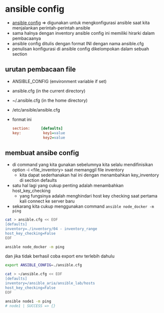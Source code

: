 # ansible config
- [ansible config](https://docs.ansible.com/ansible/latest/reference_appendices/config.html#ansible-configuration-settings) => digunakan untuk mengkonfigurasi ansible saat kita menjalankan perintah-perintah ansible
- sama halnya dengan inventory ansible config ini memiliki hirarki dalam pembacaanya
- ansible config ditulis dengan format INI dengan nama ansible.cfg
- penulisan konfigurasi di ansible config dikelompokan dalam sebuah section

## urutan pembacaan file
- ANSIBLE_CONFIG (environment variable if set)
- ansible.cfg (in the current directory)
- ~/.ansible.cfg (in the home directory)
- /etc/ansible/ansible.cfg

- format ini
  ```INI
  section:     [defaults]
  key:          key1=value
                key2=value
  ```

## membuat ansibe config
- di command yang kita gunakan sebelumnya kita selalu mendifinisikan option -i <file_inventory> saat memanggil file inventory
  - kita dapat sederhanakan hal ini dengan menambahkan key_inventory di section defaults
- satu hal lagi yang cukup penting adalah menambahkan host_key_checking 
  - yang fungsinya adalah menghindari host key checking saat pertama kali connect ke server baru
- sekarang kita cukup menggunakan command ```ansible node_docker -m ping```

```bash
cat > ansible.cfg << EOF 
[defaults]
inventory=./inventory/04 - inventory_range
host_key_checking=False
EOF

ansible node_docker -m ping
```

dan jika tidak berhasil coba export env terlebih dahulu

```bash
export ANSIBLE_CONFIG=./ansible.cfg
```

```bash
cat > ~/ansible.cfg << EOF
[defaults]
inventory=/ansible_aria/ansible_lab/hosts
host_key_checking=False
EOF

ansible node1 -m ping
# node1 | SUCCESS => {}
```